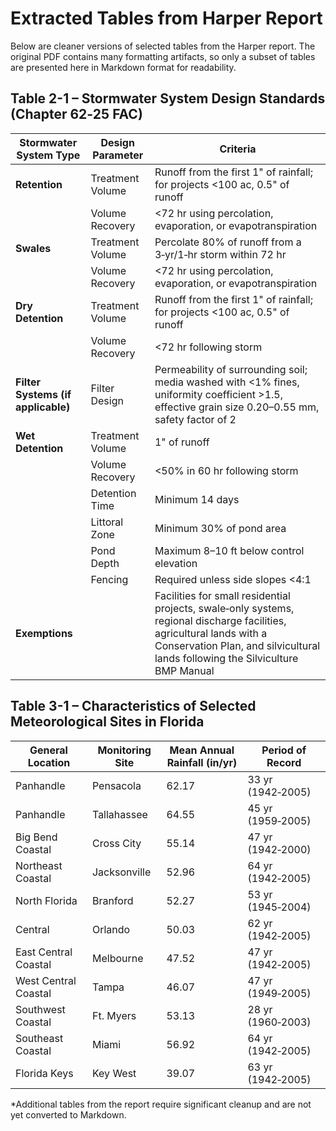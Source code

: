 # Extracted Tables from Harper Report

Below are cleaner versions of selected tables from the Harper report. The
original PDF contains many formatting artifacts, so only a subset of
tables are presented here in Markdown format for readability.

## Table 2-1 – Stormwater System Design Standards (Chapter 62‑25 FAC)

| Stormwater System Type | Design Parameter | Criteria |
|-----------------------|-----------------|---------|
| **Retention** | Treatment Volume | Runoff from the first 1" of rainfall; for projects <100 ac, 0.5" of runoff |
| | Volume Recovery | <72 hr using percolation, evaporation, or evapotranspiration |
| **Swales** | Treatment Volume | Percolate 80% of runoff from a 3‑yr/1‑hr storm within 72 hr |
| | Volume Recovery | <72 hr using percolation, evaporation, or evapotranspiration |
| **Dry Detention** | Treatment Volume | Runoff from the first 1" of rainfall; for projects <100 ac, 0.5" of runoff |
| | Volume Recovery | <72 hr following storm |
| **Filter Systems (if applicable)** | Filter Design | Permeability of surrounding soil; media washed with <1% fines, uniformity coefficient >1.5, effective grain size 0.20–0.55 mm, safety factor of 2 |
| **Wet Detention** | Treatment Volume | 1" of runoff |
| | Volume Recovery | <50% in 60 hr following storm |
| | Detention Time | Minimum 14 days |
| | Littoral Zone | Minimum 30% of pond area |
| | Pond Depth | Maximum 8–10 ft below control elevation |
| | Fencing | Required unless side slopes <4:1 |
| **Exemptions** | | Facilities for small residential projects, swale‑only systems, regional discharge facilities, agricultural lands with a Conservation Plan, and silvicultural lands following the Silviculture BMP Manual |

## Table 3-1 – Characteristics of Selected Meteorological Sites in Florida

| General Location | Monitoring Site | Mean Annual Rainfall (in/yr) | Period of Record |
|-----------------|-----------------|------------------------------|-----------------|
| Panhandle | Pensacola | 62.17 | 33 yr (1942‑2005) |
| Panhandle | Tallahassee | 64.55 | 45 yr (1959‑2005) |
| Big Bend Coastal | Cross City | 55.14 | 47 yr (1942‑2000) |
| Northeast Coastal | Jacksonville | 52.96 | 64 yr (1942‑2005) |
| North Florida | Branford | 52.27 | 53 yr (1945‑2004) |
| Central | Orlando | 50.03 | 62 yr (1942‑2005) |
| East Central Coastal | Melbourne | 47.52 | 47 yr (1942‑2005) |
| West Central Coastal | Tampa | 46.07 | 47 yr (1949‑2005) |
| Southwest Coastal | Ft. Myers | 53.13 | 28 yr (1960‑2003) |
| Southeast Coastal | Miami | 56.92 | 64 yr (1942‑2005) |
| Florida Keys | Key West | 39.07 | 63 yr (1942‑2005) |

*Additional tables from the report require significant cleanup and are not yet converted to Markdown.